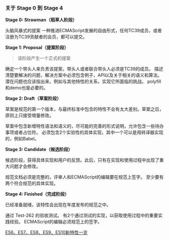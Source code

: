 ### 关于 Stage 0 到 Stage 4

**Stage 0: Strawman（稻草人阶段）**

头脑风暴式的提案 一种推进ECMAScript发展的自由形式，任何TC39成员，或者注册为TC39贡献者的会员，都可以提交。



**Stage 1: Proposal（提案阶段）** 

> 该阶段产生一个正式的提案

确定一个带头人来负责该提案，带头人或者联合带头人必须是TC39的成员。 描述清楚要解决的问题，解决方案中必须包含例子，API以及关于相关的语义和算法。 潜在问题也应该指出来，例如与其他特性的关系，实现它所面临的挑战。 polyfill和demo也是必要的。



**Stage 2: Draft（草案阶段）**

草案是规范的第一个版本，与最终标准中包含的特性不会有太大差别。草案之后，原则上只接受增量修改。

草案中包含新增特性语法和语义的，尽可能的完善的形式说明，允许包含一些待办事项或者占位符。 必须包含2个实验性的具体实现，其中一个可以是用转译器实现的，例如Babel。



**Stage 3: Candidate（候选阶段）**

候选阶段，获得具体实现和用户的反馈。此后，只有在实现和使用过程中出现了重大问题才会修改。

规范文档必须是完整的，评审人和ECMAScript的编辑要在规范上签字。 至少要有两个符合规范的具体实现。



**Stage 4: Finished（完成阶段）**

已经准备就绪，该特性会出现在年度发布的规范之中。

通过 Test-262 的验收测试。 有2个通过测试的实现，以获取使用过程中的重要实践经验。 ECMAScript的编辑必须规范上的签字。



[ES6、ES7、ES8、ES9、ES10新特性一览](https://juejin.cn/post/6844903811622912014)